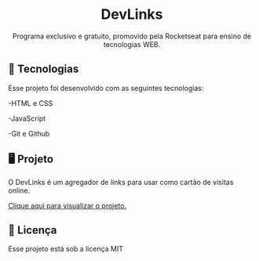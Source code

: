<h1 align="center">DevLinks</h1>

<p align="center">Programa exclusivo e gratuito, promovido pela Rocketseat para ensino de tecnologias WEB. </p>

## 🚀 Tecnologias 

Esse projeto foi desenvolvido com as seguintes tecnologias:

-HTML e CSS

-JavaScript

-Git e Github

## 🖥️ Projeto

O DevLinks é um agregador de links para usar como cartão de visitas online.


<a href="https://giaanl.github.io/Social-Links/" target="_blank" align="center">Clique aqui para visualizar o projeto.</a>
## :memo: Licença

Esse projeto está sob a licença MIT
